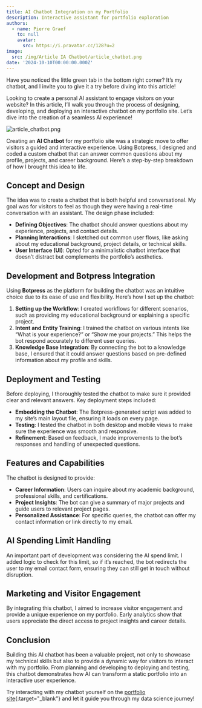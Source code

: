 ```yaml
---
title: AI Chatbot Integration on my Portfolio
description: Interactive assistant for portfolio exploration
authors:
  - name: Pierre Graef
    to: null
    avatar:
      src: https://i.pravatar.cc/128?u=2
image:
  src: /img/Article IA Chatbot/article_chatbot.png
date: '2024-10-10T00:00:00.000Z'
---
```


Have you noticed the little green tab in the bottom right corner? It’s my chatbot, and I invite you to give it a try before diving into this article!

Looking to create a personal AI assistant to engage visitors on your website? In this article, I’ll walk you through the process of designing, developing, and deploying an interactive chatbot on my portfolio site. Let’s dive into the creation of a seamless AI experience!

![article_chatbot.png](/img/Article%20IA%20Chatbot/article_chatbot.png)

Creating an **AI Chatbot** for my portfolio site was a strategic move to offer visitors a guided and interactive experience. Using Botpress, I designed and coded a custom chatbot that can answer common questions about my profile, projects, and career background. Here’s a step-by-step breakdown of how I brought this idea to life.

## Concept and Design

The idea was to create a chatbot that is both helpful and conversational. My goal was for visitors to feel as though they were having a real-time conversation with an assistant. The design phase included:

- **Defining Objectives**: The chatbot should answer questions about my experience, projects, and contact details.
- **Planning Interactions**: I sketched out common user flows, like asking about my educational background, project details, or technical skills.
- **User Interface (UI)**: Opted for a minimalistic chatbot interface that doesn’t distract but complements the portfolio’s aesthetics.

## Development and Botpress Integration

Using **Botpress** as the platform for building the chatbot was an intuitive choice due to its ease of use and flexibility. Here’s how I set up the chatbot:

1. **Setting up the Workflow**: I created workflows for different scenarios, such as providing my educational background or explaining a specific project.
2. **Intent and Entity Training**: I trained the chatbot on various intents like “What is your experience?” or “Show me your projects.” This helps the bot respond accurately to different user queries.
3. **Knowledge Base Integration**: By connecting the bot to a knowledge base, I ensured that it could answer questions based on pre-defined information about my profile and skills.

## Deployment and Testing

Before deploying, I thoroughly tested the chatbot to make sure it provided clear and relevant answers. Key deployment steps included:

- **Embedding the Chatbot**: The Botpress-generated script was added to my site’s main layout file, ensuring it loads on every page.
- **Testing**: I tested the chatbot in both desktop and mobile views to make sure the experience was smooth and responsive.
- **Refinement**: Based on feedback, I made improvements to the bot’s responses and handling of unexpected questions.

## Features and Capabilities

The chatbot is designed to provide:

- **Career Information**: Users can inquire about my academic background, professional skills, and certifications.
- **Project Insights**: The bot can give a summary of major projects and guide users to relevant project pages.
- **Personalized Assistance**: For specific queries, the chatbot can offer my contact information or link directly to my email.


## AI Spending Limit Handling

An important part of development was considering the AI spend limit. I added logic to check for this limit, so if it’s reached, the bot redirects the user to my email contact form, ensuring they can still get in touch without disruption.

## Marketing and Visitor Engagement

By integrating this chatbot, I aimed to increase visitor engagement and provide a unique experience on my portfolio. Early analytics show that users appreciate the direct access to project insights and career details.

## Conclusion

Building this AI chatbot has been a valuable project, not only to showcase my technical skills but also to provide a dynamic way for visitors to interact with my portfolio. From planning and developing to deploying and testing, this chatbot demonstrates how AI can transform a static portfolio into an interactive user experience.

Try interacting with my chatbot yourself on the [portfolio site](https://www.pierregraef.com){:target="_blank"} and let it guide you through my data science journey!
